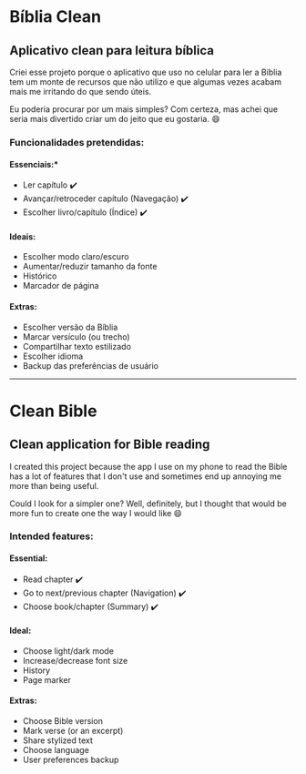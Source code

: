 # Bíblia Clean
## Aplicativo clean para leitura bíblica

Criei esse projeto porque o aplicativo que uso no celular para ler a Bíblia tem um monte de recursos que não utilizo e que algumas vezes acabam mais me irritando do que sendo úteis.

Eu poderia procurar por um mais simples? Com certeza, mas achei que seria mais divertido criar um do jeito que eu gostaria. :smile:

### Funcionalidades pretendidas:
#### Essenciais:*
- Ler capítulo :heavy_check_mark:
- Avançar/retroceder capítulo (Navegação) :heavy_check_mark:
- Escolher livro/capítulo (Índice) :heavy_check_mark:

#### Ideais:
- Escolher modo claro/escuro
- Aumentar/reduzir tamanho da fonte
- Histórico
- Marcador de página

#### Extras:
- Escolher versão da Bíblia
- Marcar versículo (ou trecho)
- Compartilhar texto estilizado
- Escolher idioma
- Backup das preferências de usuário

---

# Clean Bible
## Clean application for Bible reading

I created this project because the app I use on my phone to read the Bible has a lot of features that I don't use and sometimes end up annoying me more than being useful.

Could I look for a simpler one? Well, definitely, but I thought that would be more fun to create one the way I would like :smile:

### Intended features:
#### Essential:
- Read chapter :heavy_check_mark:
- Go to next/previous chapter (Navigation) :heavy_check_mark:
- Choose book/chapter (Summary) :heavy_check_mark:

#### Ideal:
- Choose light/dark mode
- Increase/decrease font size
- History
- Page marker

#### Extras:
- Choose Bible version
- Mark verse (or an excerpt)
- Share stylized text
- Choose language
- User preferences backup